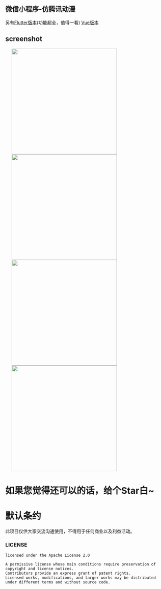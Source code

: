 ## 微信小程序-仿腾讯动漫
另有[Flutter版本](https://github.com/ZDfordream/FlutterTianYue)(功能超全，值得一看)
[Vue版本](https://github.com/ZDfordream/comic-vue)

## screenshot
<img src="https://tianyue.oss-cn-hangzhou.aliyuncs.com/comic-wx/screenshot1.png" width="330" hspace="20">
<img src="https://tianyue.oss-cn-hangzhou.aliyuncs.com/comic-wx/screenshot2.png" width="330" hspace="20">
<img src="https://tianyue.oss-cn-hangzhou.aliyuncs.com/comic-wx/screenshot3.png" width="330" hspace="20">
<img src="https://tianyue.oss-cn-hangzhou.aliyuncs.com/comic-wx/screenshot4.png" width="330" hspace="20">

# **如果您觉得还可以的话，给个Star白~**

# 默认条约

   此项目仅供大家交流沟通使用，不得用于任何商业以及利益活动。

### LICENSE
```
licensed under the Apache License 2.0

A permissive license whose main conditions require preservation of copyright and license notices.
Contributors provide an express grant of patent rights.
Licensed works, modifications, and larger works may be distributed under different terms and without source code.
```
 
